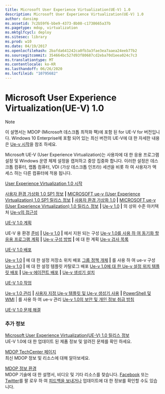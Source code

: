 ```yaml
---
title: Microsoft User Experience Virtualization(UE-V) 1.0
description: Microsoft User Experience Virtualization(UE-V) 1.0
author: dansimp
ms.assetid: 7c2b59f6-bbe9-4373-8b08-c1738665a37b
ms.pagetype: mdop, virtualization
ms.mktglfcycl: deploy
ms.sitesec: library
ms.prod: w10
ms.date: 04/19/2017
ms.openlocfilehash: 2bafda641242ca0fb3a3fae3ea7aaea24eeb77b2
ms.sourcegitcommit: 354664bc527d93f80687cd2eba70d1eea024c7c3
ms.translationtype: MT
ms.contentlocale: ko-KR
ms.lasthandoff: 06/26/2020
ms.locfileid: "10795682"
---
```

# Microsoft User Experience Virtualization(UE-V) 1.0

>[!NOTE]
>이 설명서는 MDOP (Microsoft 데스크톱 최적화 팩)에 포함 된 for UE-V for 버전입니다. Windows 10 Enterprise에 포함 되어 있는 최신 버전의 UE-V에 대 한 자세한 내용은 [Ue-v 시작](https://docs.microsoft.com/windows/configuration/ue-v/uev-getting-started)을 참조 하세요.


Microsoft UE-V (User Experience Virtualization)는 사용자에 대 한 응용 프로그램 설정 및 Windows 운영 체제 설정을 캡처하고 중앙 집중화 합니다. 이러한 설정은 데스크톱 컴퓨터, 랩톱 컴퓨터, VDI (가상 데스크톱 인프라) 세션을 비롯 하 여 사용자가 액세스 하는 다른 컴퓨터에 적용 됩니다.

<a href="" id="getting-started-with-user-experience-virtualization-1-0"></a>[User Experience Virtualization 1.0 시작](getting-started-with-user-experience-virtualization-10.md)  

[사용자 환경 가상화 1.0 SP1 정보](about-user-experience-virtualization-10-sp1.md) **|** [MICROSOFT ue-v (User Experience Virtualization) 1.0 SP1 릴리스 정보](microsoft-user-experience-virtualization--ue-v--10-sp1-release-notes.md) **|** [사용자 환경 가상화 1.0](about-user-experience-virtualization-10.md) **|** [MICROSOFT ue-v (User Experience Virtualization) 1.0 릴리스 정보](microsoft-user-experience-virtualization--ue-v--10-release-notes.md) **|** [Ue-v 1.0](high-level-architecture-for-ue-v-10.md) **|** 의 상위 수준 아키텍처 [Ue-v의 접근성](accessibility-for-ue-v.md)

<a href="" id="planning-for-ue-v-1-0"></a>[UE-V 1.0 계획](planning-for-ue-v-10.md)  

UE-V 용 환경 [준비](preparing-your-environment-for-ue-v.md) **|** [Ue-v 1.0](supported-configurations-for-ue-v-10.md) **|** 에서 지원 되는 구성 [Ue-v 1.0를 사용 하 여 동기화 할 응용 프로그램 계획](planning-which-applications-to-synchronize-with-ue-v-10.md) **|** [Ue-v 구성 방법](planning-for-ue-v-configuration-methods.md) **|** 에 대 한 계획 [Ue-v 검사 목록](ue-v-checklist.md)

<a href="" id="deploying-ue-v-1-0"></a>[UE-V 1.0 배포](deploying-ue-v-10.md)  

[Ue-v 1.0](deploying-the-settings-storage-location-for-ue-v-10.md) **|** 에 대 한 설정 저장소 위치 배포 [그룹 정책 개체](configuring-ue-v-with-group-policy-objects.md) **|** 를 사용 하 여 ue-v 구성 [Ue-v 1.0](deploying-the-settings-template-catalog-for-ue-v-10.md) **|** 에 대 한 설정 템플릿 카탈로그 배포 [Ue-v 1.0에 대 한 Ue-v 설정 위치 템플릿 배포](deploying-ue-v-settings-location-templates-for-ue-v-10.md) **|** [Ue-v 에이전트 배포](deploying-the-ue-v-agent.md) **|** [Ue-v 생성기 설치](installing-the-ue-v-generator.md)

<a href="" id="operations-for-ue-v-1-0"></a>[UE-V 1.0 작업](operations-for-ue-v-10.md)  

[Ue-v 1.0 관리](administering-ue-v-10.md) **|** [사용자 지정 Ue-v 템플릿 및 Ue-v 생성기 사용](working-with-custom-ue-v-templates-and-the-ue-v-generator.md) **|** [PowerShell 및 WMI](administering-ue-v-with-powershell-and-wmi.md)  | 를 사용 하 여 ue-v 관리 [Ue-v 1.0의 보안 및 개인 정보 취급 방침](security-and-privacy-for-ue-v-10.md)

<a href="" id="troubleshooting-ue-v-1-0"></a>[UE-V 1.0 문제 해결](troubleshooting-ue-v-10.md)  

### 추가 정보

<a href="" id="microsoft-user-experience-virtualization--ue-v--1-0-release-notes"></a>[Microsoft User Experience Virtualization(UE-V) 1.0 릴리스 정보](microsoft-user-experience-virtualization--ue-v--10-release-notes.md)  
UE-V 1.0에 대 한 업데이트 된 제품 정보 및 알려진 문제를 확인 하세요.

<a href="" id="mdop-techcenter-page"></a>[MDOP TechCenter 페이지](https://go.microsoft.com/fwlink/p/?LinkId=225286)  
최신 MDOP 정보 및 리소스에 대해 알아보세요.

<a href="" id="mdop-information-experience"></a>[MDOP 정보 환경](https://go.microsoft.com/fwlink/p/?LinkId=236032)  
MDOP 기술에 대 한 설명서, 비디오 및 기타 리소스를 찾습니다. [Facebook](https://go.microsoft.com/fwlink/p/?LinkId=242445) 또는 [Twitter](https://go.microsoft.com/fwlink/p/?LinkId=242447)를 팔 로우 하 여 [피드백을 보내거나](mailto:MDOPDocs@microsoft.com) 업데이트에 대 한 정보를 확인할 수도 있습니다.

 

 





